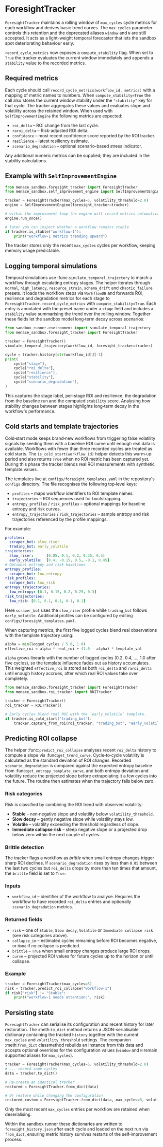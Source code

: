 # ForesightTracker

`ForesightTracker` maintains a rolling window of `max_cycles` cycle metrics for each workflow and derives basic trend curves. The `max_cycles` parameter controls this retention and the deprecated aliases `window` and `N` are still accepted. It acts as a light-weight temporal forecaster that lets the sandbox spot deteriorating behaviour early.

``record_cycle_metrics`` now exposes a ``compute_stability`` flag. When set
to ``True`` the tracker evaluates the current window immediately and appends a
``stability`` value to the recorded metrics.

## Required metrics

Each cycle should call `record_cycle_metrics(workflow_id, metrics)` with a mapping of metric names to numbers.  When `compute_stability=True` the call also stores the current window stability under the `"stability"` key for that cycle.  The tracker aggregates these values and evaluates slope and volatility across the retained window. When used with `SelfImprovementEngine` the following metrics are expected:

- `roi_delta` – ROI change from the last cycle.
- `raroi_delta` – Risk-adjusted ROI delta.
- `confidence` – most recent confidence score reported by the ROI tracker.
- `resilience` – latest resiliency estimate.
- `scenario_degradation` – optional scenario-based stress indicator.

Any additional numeric metrics can be supplied; they are included in the stability calculations.

## Example with `SelfImprovementEngine`

```python
from menace_sandbox.foresight_tracker import ForesightTracker
from menace_sandbox.self_improvement_engine import SelfImprovementEngine

tracker = ForesightTracker(max_cycles=5, volatility_threshold=2.0)
engine = SelfImprovementEngine(foresight_tracker=tracker)

# within the improvement loop the engine will record metrics automatically
engine.run_once()

# later you can inspect whether a workflow remains stable
if tracker.is_stable("workflow-1"):
    print("workflow-1 metrics trending upward")
```

The tracker stores only the recent `max_cycles` cycles per workflow, keeping memory usage predictable.

## Logging temporal simulations

Temporal simulations use :func:`simulate_temporal_trajectory` to march a
workflow through escalating entropy stages. The helper iterates through
``normal``, ``high_latency``, ``resource_strain``, ``schema_drift`` and
``chaotic_failure`` presets. It loads the workflow steps via ``WorkflowDB`` and
forwards ROI, resilience and degradation metrics for each stage to
``ForesightTracker.record_cycle_metrics`` with ``compute_stability=True``.  Each
entry is annotated with the preset name under a ``stage`` field and includes a
``stability`` value summarising the trend over the rolling window. Together
these fields let the sandbox model long‑term decay across scenarios:

```python
from sandbox_runner.environment import simulate_temporal_trajectory
from menace_sandbox.foresight_tracker import ForesightTracker

tracker = ForesightTracker()
simulate_temporal_trajectory(workflow_id, foresight_tracker=tracker)

cycle = tracker.history[str(workflow_id)][-1]
print(
    cycle["stage"],
    cycle["roi_delta"],
    cycle["resilience"],
    cycle["stability"],
    cycle["scenario_degradation"],
)
```

This captures the stage label, per-stage ROI and resilience, the degradation
from the baseline run and the computed ``stability`` score. Analysing how
stability changes between stages highlights long‑term decay in the workflow's
performance.

## Cold starts and template trajectories

Cold‑start mode keeps brand‑new workflows from triggering false volatility
signals by seeding them with a baseline ROI curve until enough real data is
available. Workflows with fewer than three recorded cycles are treated as cold
starts. The `is_cold_start(workflow_id)` helper detects this warm‑up period and
also returns `True` when no ROI metric has been captured yet. During this phase
the tracker blends real ROI measurements with synthetic template values.

The templates live at `configs/foresight_templates.yaml` in the repository's
`configs` directory. The file recognises the following top‑level keys:

- `profiles` – maps workflow identifiers to ROI template names.
- `trajectories` – ROI sequences used for bootstrapping.
- `entropy_profiles` / `risk_profiles` – optional mappings for baseline
  entropy and risk curves.
- `entropy_trajectories` / `risk_trajectories` – sample entropy and risk
  trajectories referenced by the profile mappings.

For example:

```yaml
profiles:
  scraper_bot: slow_riser
  trading_bot: early_volatile
trajectories:
  slow_riser:      [0.05, 0.1, 0.2, 0.35, 0.5]
  early_volatile:  [0.4, -0.15, 0.5, -0.1, 0.45]
# Optional entropy and risk baselines
entropy_profiles:
  scraper_bot: low_entropy
risk_profiles:
  scraper_bot: low_risk
entropy_trajectories:
  low_entropy: [0.1, 0.15, 0.2, 0.25, 0.3]
risk_trajectories:
  low_risk: [0.1, 0.1, 0.1, 0.1, 0.1]
```

Here `scraper_bot` uses the `slow_riser` profile while `trading_bot` follows
`early_volatile`. Additional profiles can be configured by editing
`configs/foresight_templates.yaml`.

When capturing metrics, the first five logged cycles blend real observations
with the template trajectory using:

```python
alpha = min(logged_cycles / 5.0, 1.0)
effective_roi = alpha * real_roi + (1.0 - alpha) * template_val
```

`alpha` grows linearly with the number of logged cycles (0.2, 0.4, …, 1.0 after
five cycles), so the template influence fades out as history accumulates. This
weighted `effective_roi` is stored as both `roi_delta` and `raroi_delta` until
enough history accrues, after which real ROI values take over completely.

```python
from menace_sandbox.foresight_tracker import ForesightTracker
from menace_sandbox.roi_tracker import ROITracker

tracker = ForesightTracker()
roi_tracker = ROITracker()

# Early cycles blend real ROI with the `early_volatile` template.
if tracker.is_cold_start("trading_bot"):
    tracker.capture_from_roi(roi_tracker, "trading_bot", "early_volatile")
```

## Predicting ROI collapse

The helper :func:`predict_roi_collapse` analyses recent ``roi_delta`` history to
compute a slope via :func:`get_trend_curve`. Cycle‑to‑cycle volatility is
calculated as the standard deviation of ROI changes. Recorded
``scenario_degradation`` is compared against the expected entropy baseline from
:func:`get_entropy_template_curve`, and both entropy deviation and volatility
reduce the projected slope before extrapolating it a few cycles into the
future. The routine then estimates when the trajectory falls below zero.

### Risk categories

Risk is classified by combining the ROI trend with observed volatility:

- **Stable** – non‑negative slope and volatility below ``volatility_threshold``.
- **Slow decay** – gently negative slope while volatility stays low.
- **Volatile** – volatility exceeding the threshold regardless of slope.
- **Immediate collapse risk** – steep negative slope or a projected drop below
  zero within the next couple of cycles.

### Brittle detection

The tracker flags a workflow as *brittle* when small entropy changes trigger
sharp ROI declines. If ``scenario_degradation`` rises by less than ``0.05``
between the last two cycles but ``roi_delta`` drops by more than ten times that
amount, the ``brittle`` field is set to ``True``.

### Inputs

- ``workflow_id`` – identifier of the workflow to analyse. Requires the
  workflow to have recorded ``roi_delta`` entries and optionally
``scenario_degradation`` metrics.

### Returned fields

- ``risk`` – one of ``Stable``, ``Slow decay``, ``Volatile`` or
  ``Immediate collapse risk`` (see risk categories above).
- ``collapse_in`` – estimated cycles remaining before ROI becomes
  negative, or ``None`` if no collapse is predicted.
- ``brittle`` – ``True`` when small entropy changes produce large ROI drops.
- ``curve`` – projected ROI values for future cycles up to the horizon or
  until collapse.

### Example

```python
tracker = ForesightTracker(max_cycles=5)
risk = tracker.predict_roi_collapse("workflow-1")
if risk["risk"] != "Stable":
    print("workflow-1 needs attention:", risk)
```

## Persisting state

`ForesightTracker` can serialise its configuration and recent history for later restoration. The :meth:`to_dict` method returns a JSON-serialisable dictionary containing the tracked `history` together with the current `max_cycles` and `volatility_threshold` settings. The companion :meth:`from_dict` classmethod rebuilds an instance from this data and accepts optional overrides for the configuration values (`window` and `N` remain supported aliases for `max_cycles`).

```python
tracker = ForesightTracker(max_cycles=5, volatility_threshold=2.0)
# ... record some cycles
data = tracker.to_dict()

# Re-create an identical tracker
restored = ForesightTracker.from_dict(data)

# Or restore while changing the configuration
restored_custom = ForesightTracker.from_dict(data, max_cycles=3, volatility_threshold=1.5)
```

Only the most recent `max_cycles` entries per workflow are retained when deserialising.

Within the sandbox runner these dictionaries are written to `foresight_history.json`
after each cycle and loaded on the next run via `from_dict`, ensuring metric history
survives restarts of the self‑improvement process.
